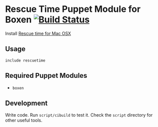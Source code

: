 # Rescue Time Puppet Module for Boxen [![Build Status](https://travis-ci.org/boxen/puppet-rescuetime.png?branch=master)](https://travis-ci.org/boxen/puppet-rescuetime)

Install [Rescue time for Mac OSX](http://rescuetime.com/)

## Usage

```puppet
include rescuetime
```

## Required Puppet Modules

* `boxen`

## Development

Write code. Run `script/cibuild` to test it. Check the `script`
directory for other useful tools.
